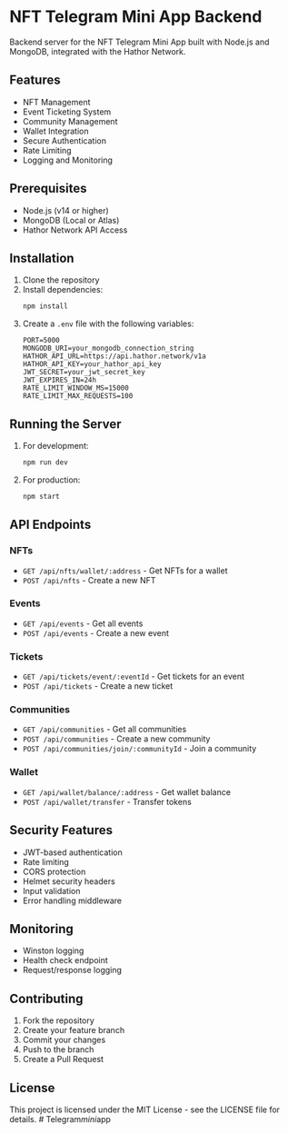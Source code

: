 # NFT Telegram Mini App Backend

Backend server for the NFT Telegram Mini App built with Node.js and MongoDB, integrated with the Hathor Network.

## Features

- NFT Management
- Event Ticketing System
- Community Management
- Wallet Integration
- Secure Authentication
- Rate Limiting
- Logging and Monitoring

## Prerequisites

- Node.js (v14 or higher)
- MongoDB (Local or Atlas)
- Hathor Network API Access

## Installation

1. Clone the repository
2. Install dependencies:
   ```bash
   npm install
   ```
3. Create a `.env` file with the following variables:
   ```
   PORT=5000
   MONGODB_URI=your_mongodb_connection_string
   HATHOR_API_URL=https://api.hathor.network/v1a
   HATHOR_API_KEY=your_hathor_api_key
   JWT_SECRET=your_jwt_secret_key
   JWT_EXPIRES_IN=24h
   RATE_LIMIT_WINDOW_MS=15000
   RATE_LIMIT_MAX_REQUESTS=100
   ```

## Running the Server

1. For development:
   ```bash
   npm run dev
   ```

2. For production:
   ```bash
   npm start
   ```

## API Endpoints

### NFTs
- `GET /api/nfts/wallet/:address` - Get NFTs for a wallet
- `POST /api/nfts` - Create a new NFT

### Events
- `GET /api/events` - Get all events
- `POST /api/events` - Create a new event

### Tickets
- `GET /api/tickets/event/:eventId` - Get tickets for an event
- `POST /api/tickets` - Create a new ticket

### Communities
- `GET /api/communities` - Get all communities
- `POST /api/communities` - Create a new community
- `POST /api/communities/join/:communityId` - Join a community

### Wallet
- `GET /api/wallet/balance/:address` - Get wallet balance
- `POST /api/wallet/transfer` - Transfer tokens

## Security Features

- JWT-based authentication
- Rate limiting
- CORS protection
- Helmet security headers
- Input validation
- Error handling middleware

## Monitoring

- Winston logging
- Health check endpoint
- Request/response logging

## Contributing

1. Fork the repository
2. Create your feature branch
3. Commit your changes
4. Push to the branch
5. Create a Pull Request

## License

This project is licensed under the MIT License - see the LICENSE file for details.
#   T e l e g r a m _ m i n i _ a p p  
 